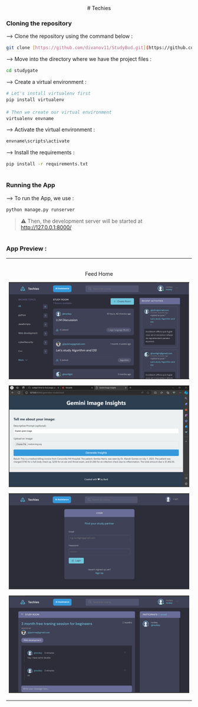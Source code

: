 <div align="center">
  # Techies
</div>

### Cloning the repository

--> Clone the repository using the command below :
```bash
git clone [https://github.com/divanov11/StudyBud.git](https://github.com/sunilgiri7/Techies.git)

```

--> Move into the directory where we have the project files : 
```bash
cd studygate

```

--> Create a virtual environment :
```bash
# Let's install virtualenv first
pip install virtualenv

# Then we create our virtual environment
virtualenv envname

```

--> Activate the virtual environment :
```bash
envname\scripts\activate

```

--> Install the requirements :
```bash
pip install -r requirements.txt

```

#

### Running the App

--> To run the App, we use :
```bash
python manage.py runserver

```

> ⚠ Then, the development server will be started at http://127.0.0.1:8000/

#

### App Preview :

<table width="100%"> 
<tr>
<td width="50%">      
&nbsp; 
<br>
<p align="center">
  Feed Home
</p>
  
<!-- <img src="https://github.com/sunilgiri7/Techies/blob/main/preview/feed.png"> -->
![feed](https://github.com/sunilgiri7/Techies/blob/main/preview/feed-new.png)

<!-- <img src="https://github.com/sunilgiri7/Techies/blob/main/preview/room.png"> -->
![AI Assistance](https://github.com/sunilgiri7/Techies/blob/main/preview/AI.png)

<!-- <img src="https://github.com/sunilgiri7/Techies/blob/main/preview/signIn.png"> -->
![Login](https://github.com/sunilgiri7/Techies/blob/main/preview/login-new.png)

<!-- <img src="https://github.com/sunilgiri7/Techies/blob/main/preview/signIn.png"> -->
![Room](https://github.com/sunilgiri7/Techies/blob/main/preview/room-new.png)
</table>
